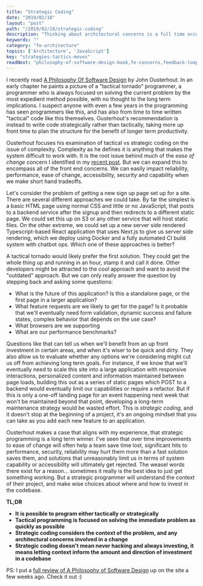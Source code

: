 ```yaml
---
title: "Strategic Coding"
date: "2019/02/18"
layout: "post"
path: "/2019/02/18/strategic-coding"
description: "Thinking about architectural concerns is a full time occupation"
keywords: ""
category: "fe-architecture"
topics: ['Architecture', 'JavaScript']
key: "strategies-tactics-moves"
readNext: "philosophy-of-software-design-book,fe-concerns,feedback-loops"
---
```


I recently read [A Philosophy Of Software Design](https://amzn.to/2Elk5g8) by John Ousterhout.  In an early chapter he paints a picture of a "tactical tornado" programmer, a programmer who is always focused on solving the current problem by the most expedient method possible, with no thought to the long term implications.  I suspect anyone with even a few years in the programming has seen programmers like this, and has also from time to time written "tactical" code like this themselves.  Ousterhout's recommendation is instead to write code strategically rather than tactically, taking more up front time to plan the structure for the benefit of longer term productivity.

Ousterhout focuses his examination of tactical vs strategic coding on the issue of complexity.  Complexity as he defines it is anything that makes the system difficult to work with.  It is the root issue behind much of the *ease of change* concern I identified in my [recent post](https://benmccormick.org/2019/01/07/the-concerns-of-fe-architecture/).  But we can expand this to encompass all of the front end concerns.  We can easily impact reliability, performance, ease of change, accessibility, security and capability when we make short hand tradeoffs.

Let's consider the problem of getting a new sign up page set up for a site.  There are several different approaches we could take.  By far the simplest is a basic HTML page using normal CSS and little or no JavaScript, that posts to a backend service after the signup and then redirects to a different static page.  We could set this up on S3 or any other service that will host static files.  On the other extreme, we could set up a new server side rendered Typescript-based React application that uses Next.js to give us server side rendering, which we deploy using Docker and a fully automated CI build system with chatbot ops.  Which one of these approaches is better?

A tactical tornado would likely prefer the first solution.  They could get the whole thing up and running in an hour, stamp it and call it done.  Other developers might be attracted to the *cool* approach and want to avoid the "outdated" approach.  But we can only really answer the question by stepping back and asking some questions:

- What is the future of this application?  Is this a standalone page, or the first page in a larger application?
- What feature requests are we likely to get for the page?  Is it probable that we'll eventually need form validation, dynamic success and failure states, complex behavior that depends on the use case?
- What browsers are we supporting
- What are our performance benchmarks?

Questions like that can tell us when we'll benefit from an up front investment in certain areas, and when it's wiser to be quick and dirty.  They also allow us to evaluate whether any options we're considering might cut us off from achieving long term goals.  For instance, if we know that we'll eventually need to scale this site into a large application with responsive interactions, personalized content and information maintained between page loads, building this out as a series of static pages which POST to a backend would eventually limit our capabilities or require a refactor.  But if this is only a one-off landing page for an event happening next week that won't be maintained beyond that point, developing a long-term maintenance strategy would be wasted effort.  This is *strategic coding*, and it doesn't stop at the beginning of a project, it's an ongoing mindset that you can take as you add each new feature to an application.

Ousterhout makes a case that aligns with my experience, that strategic programming is a long term winner.  I've seen that over time improvements to ease of change will often help a team save time lost, significant hits to performance, security, reliability may hurt them more than a fast solution saves them, and solutions that unreasonably limit us in terms of system capability or accessibility will ultimately get rejected.  The weasel words there exist for a reason... sometimes it really is the best idea to just get something working.  But a strategic programmer will understand the context of their project, and make wise choices about where and how to invest in the codebase.


**TL;DR**

- **It is possible to program either tactically or strategically**
- **Tactical programming is focused on solving the immediate problem as quickly as possible**
- **Strategic coding considers the context of the problem, and any architectural concerns involved in a change**
- **Strategic coding doesn't mean never hacking and always investing, it means letting context inform the amount and direction of investment in a codebase**

PS: I put a [full review of A Philosophy of Software Design](https://benmccormick.org/2018/12/31/book-review-philosophy-of-software-design/) up on the site a few weeks ago.  Check it out :)
